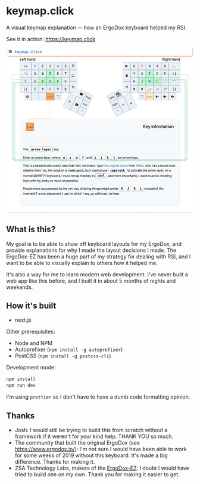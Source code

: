 # keymap.click

A visual keymap explanation --
how an ErgoDox keyboard helped my RSI.

See it in action:
<https://keymap.click>

![Screenshot](docs/screenshot.png?raw=true "Screenshot")

## What is this?

My goal is to be able to show off keyboard layouts for my ErgoDox,
and provide explanations for why I made the layout decisions I made.
The ErgoDox-EZ has been a huge part of my strategy for dealing with RSI,
and I want to be able to visually explain to others how it helped me.

It's also a way for me to learn modern web development.
I've never built a web app like this before,
and I built it in about 5 months of nights and weekends.

## How it's built

- next.js

Other prerequisites:

- Node and NPM
- Autoprefixer (`npm install -g autoprefixer`)
- PostCSS (`npm install -g postcss-cli`)

Development mode:

```bash
npm install
npm run dev
```

I'm using `prettier` so I don't have to have a dumb code formatting opinion.

## Thanks

- Josh:
  I would still be trying to build this from scratch without a framework
  if it weren't for your kind help.
  THANK YOU so much.
- The community that built the original ErgoDox
  (see <https://www.ergodox.io/>):
  I'm not sure I would have been able to work for some weeks of 2019
  without this keyboard.
  It's made a big difference.
  Thanks for making it.
- ZSA Technology Labs, makers of the
  [ErgoDox-EZ](https://ergodox-ez.com/):
  I doubt I would have tried to build one on my own.
  Thank you for making it easier to get.
